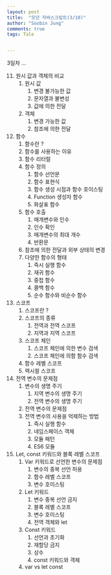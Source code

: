 ```yaml
---
layout: post
title:  "모던 자바스크립트(3/10)"
author: "Soobin Jung"
comments: true
tags: Tale


---
```


3일차 ...

11. 원시 값과 객체의 비교
    1. 원시 값
       1. 변경 불가능한 값
       2. 문자열과 불변성
       3. 값에 의한 전달
    2. 객체
       1. 변경 가능한 값
       2. 참조에 의한 전달
12. 함수
    1. 함수란 ?
    2. 함수를 사용하는 이유
    3. 함수 리터럴
    4. 함수 정의
       1. 함수 선언문
       2. 함수 표현식
       3. 함수 생성 시점과 함수 호이스팅
       4. Function 생성자 함수
       5. 화살표 함수
    5. 함수 호출
       1. 매개변수와 인수
       2. 인수 확인
       3. 매개변수의 최대 개수
       4. 반환문
    6. 참조에 의한 전달과 외부 상태의 변경
    7. 다양한 함수의 형태
       1. 즉시 실행 함수
       2. 재귀 함수
       3. 중첩 함수
       4. 콜백 함수
       5. 순수 함수와 비순수 함수
13. 스코프
    1. 스코프란 ?
    2. 스코프의 종류
       1. 전역과 전역 스코프
       2. 지역과 지역 스코프
    3. 스코프 체인
       1. 스코프 체인에 의한 변수 검색
       2. 스코프 체인에 의함 함수 검색
    4. 함수 레벨 스코프
    5. 렉시컬 스코프
14. 전역 변수의 문제점
    1. 변수의 생명 주기
       1. 지역 변수의 생명 주기
       2. 전역 변수의 생명 주기
    2. 전역 변수의 문제점
    3. 전역 변수의 사용을 억제하는 방법
       1. 즉시 실행 함수
       2. 네임스페이스 객체
       3. 모듈 패턴
       4. ES6 모듈
15. Let, const 키워드와 블록 레벨 스코프
    1. Var 키워드로 선언한 변수의 문제점
       1. 변수의 중복 선언 허용
       2. 함수 레벨 스코프
       3. 변수 호이스팅
    2. Let 키워드
       1. 변수 중복 선언 금지
       2. 블록 레벨 스코프
       3. 변수 호이스팅
       4. 전역 객체와 let
    3. Const 키워드
       1. 선언과 초기화
       2. 재할당 금지
       3. 상수
       4. const 키워드와 객체
    4. var vs let const